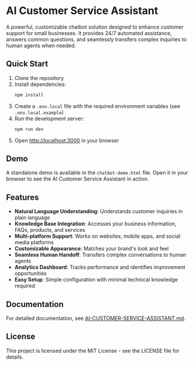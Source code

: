 # AI Customer Service Assistant

A powerful, customizable chatbot solution designed to enhance customer support for small businesses. It provides 24/7 automated assistance, answers common questions, and seamlessly transfers complex inquiries to human agents when needed.

## Quick Start

1. Clone the repository
2. Install dependencies:
   ```bash
   npm install
   ```
3. Create a `.env.local` file with the required environment variables (see `.env.local.example`)
4. Run the development server:
   ```bash
   npm run dev
   ```
5. Open [http://localhost:3000](http://localhost:3000) in your browser

## Demo

A standalone demo is available in the `chatbot-demo.html` file. Open it in your browser to see the AI Customer Service Assistant in action.

## Features

- **Natural Language Understanding**: Understands customer inquiries in plain language
- **Knowledge Base Integration**: Accesses your business information, FAQs, products, and services
- **Multi-platform Support**: Works on websites, mobile apps, and social media platforms
- **Customizable Appearance**: Matches your brand's look and feel
- **Seamless Human Handoff**: Transfers complex conversations to human agents
- **Analytics Dashboard**: Tracks performance and identifies improvement opportunities
- **Easy Setup**: Simple configuration with minimal technical knowledge required

## Documentation

For detailed documentation, see [AI-CUSTOMER-SERVICE-ASSISTANT.md](./AI-CUSTOMER-SERVICE-ASSISTANT.md).

## License

This project is licensed under the MIT License - see the LICENSE file for details.
